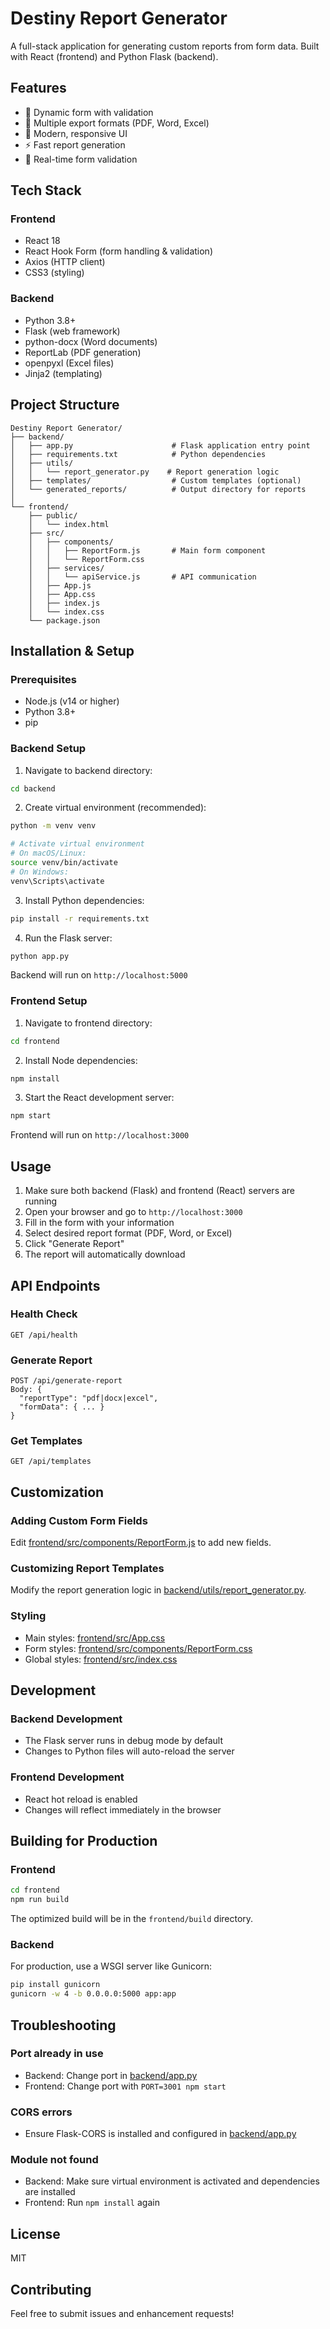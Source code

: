 # Destiny Report Generator

A full-stack application for generating custom reports from form data. Built with React (frontend) and Python Flask (backend).

## Features

- 📝 Dynamic form with validation
- 📄 Multiple export formats (PDF, Word, Excel)
- 🎨 Modern, responsive UI
- ⚡ Fast report generation
- 🔄 Real-time form validation

## Tech Stack

### Frontend
- React 18
- React Hook Form (form handling & validation)
- Axios (HTTP client)
- CSS3 (styling)

### Backend
- Python 3.8+
- Flask (web framework)
- python-docx (Word documents)
- ReportLab (PDF generation)
- openpyxl (Excel files)
- Jinja2 (templating)

## Project Structure

```
Destiny Report Generator/
├── backend/
│   ├── app.py                      # Flask application entry point
│   ├── requirements.txt            # Python dependencies
│   ├── utils/
│   │   └── report_generator.py    # Report generation logic
│   ├── templates/                  # Custom templates (optional)
│   └── generated_reports/          # Output directory for reports
│
└── frontend/
    ├── public/
    │   └── index.html
    ├── src/
    │   ├── components/
    │   │   ├── ReportForm.js       # Main form component
    │   │   └── ReportForm.css
    │   ├── services/
    │   │   └── apiService.js       # API communication
    │   ├── App.js
    │   ├── App.css
    │   ├── index.js
    │   └── index.css
    └── package.json
```

## Installation & Setup

### Prerequisites
- Node.js (v14 or higher)
- Python 3.8+
- pip

### Backend Setup

1. Navigate to backend directory:
```bash
cd backend
```

2. Create virtual environment (recommended):
```bash
python -m venv venv

# Activate virtual environment
# On macOS/Linux:
source venv/bin/activate
# On Windows:
venv\Scripts\activate
```

3. Install Python dependencies:
```bash
pip install -r requirements.txt
```

4. Run the Flask server:
```bash
python app.py
```

Backend will run on `http://localhost:5000`

### Frontend Setup

1. Navigate to frontend directory:
```bash
cd frontend
```

2. Install Node dependencies:
```bash
npm install
```

3. Start the React development server:
```bash
npm start
```

Frontend will run on `http://localhost:3000`

## Usage

1. Make sure both backend (Flask) and frontend (React) servers are running
2. Open your browser and go to `http://localhost:3000`
3. Fill in the form with your information
4. Select desired report format (PDF, Word, or Excel)
5. Click "Generate Report"
6. The report will automatically download

## API Endpoints

### Health Check
```
GET /api/health
```

### Generate Report
```
POST /api/generate-report
Body: {
  "reportType": "pdf|docx|excel",
  "formData": { ... }
}
```

### Get Templates
```
GET /api/templates
```

## Customization

### Adding Custom Form Fields

Edit [frontend/src/components/ReportForm.js](frontend/src/components/ReportForm.js) to add new fields.

### Customizing Report Templates

Modify the report generation logic in [backend/utils/report_generator.py](backend/utils/report_generator.py).

### Styling

- Main styles: [frontend/src/App.css](frontend/src/App.css)
- Form styles: [frontend/src/components/ReportForm.css](frontend/src/components/ReportForm.css)
- Global styles: [frontend/src/index.css](frontend/src/index.css)

## Development

### Backend Development
- The Flask server runs in debug mode by default
- Changes to Python files will auto-reload the server

### Frontend Development
- React hot reload is enabled
- Changes will reflect immediately in the browser

## Building for Production

### Frontend
```bash
cd frontend
npm run build
```

The optimized build will be in the `frontend/build` directory.

### Backend
For production, use a WSGI server like Gunicorn:
```bash
pip install gunicorn
gunicorn -w 4 -b 0.0.0.0:5000 app:app
```

## Troubleshooting

### Port already in use
- Backend: Change port in [backend/app.py](backend/app.py)
- Frontend: Change port with `PORT=3001 npm start`

### CORS errors
- Ensure Flask-CORS is installed and configured in [backend/app.py](backend/app.py)

### Module not found
- Backend: Make sure virtual environment is activated and dependencies are installed
- Frontend: Run `npm install` again

## License

MIT

## Contributing

Feel free to submit issues and enhancement requests!
